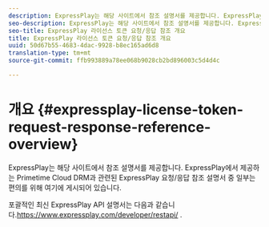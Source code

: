 ```yaml
---
description: ExpressPlay는 해당 사이트에서 참조 설명서를 제공합니다. ExpressPlay에서 제공하는 Primetime Cloud DRM과 관련된 ExpressPlay 요청/응답 참조 설명서 중 일부는 편의를 위해 여기에 게시되어 있습니다.
seo-description: ExpressPlay는 해당 사이트에서 참조 설명서를 제공합니다. ExpressPlay에서 제공하는 Primetime Cloud DRM과 관련된 ExpressPlay 요청/응답 참조 설명서 중 일부는 편의를 위해 여기에 게시되어 있습니다.
seo-title: ExpressPlay 라이선스 토큰 요청/응답 참조 개요
title: ExpressPlay 라이선스 토큰 요청/응답 참조 개요
uuid: 50d67b55-4683-4dac-9928-b8ec165ad6d8
translation-type: tm+mt
source-git-commit: ffb993889a78ee068b9028cb2bd896003c5d4d4c

---
```



# 개요 {#expressplay-license-token-request-response-reference-overview}

ExpressPlay는 해당 사이트에서 참조 설명서를 제공합니다. ExpressPlay에서 제공하는 Primetime Cloud DRM과 관련된 ExpressPlay 요청/응답 참조 설명서 중 일부는 편의를 위해 여기에 게시되어 있습니다.

포괄적인 최신 ExpressPlay API 설명서는 다음과 같습니다.https://www.expressplay.com/developer/restapi/ [](https://www.expressplay.com/developer/restapi/).